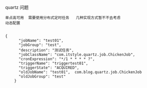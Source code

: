 quartz 问题

    单点高可用  需要使用分布式定时任务   几种实现方式暂不不去考虑
    动态配置
    
    
    {
          "jobName": "test01",
          "jobGroup": "test",
          "description": "测试任务",
          "jobClassName": "com.itstyle.quartz.job.ChickenJob",
          "cronExpression": "*/1 * * * * ?",
          "triggerName": "triggertest01",
          "triggerState": "ACQUIRED",
          "oldJobName": "test01",  com.blog.quartz.job.ChickenJob
          "oldJobGroup": "test"
        }